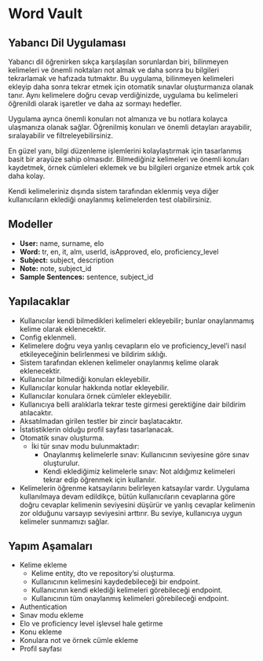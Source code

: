 # Word Vault

## Yabancı Dil Uygulaması

Yabancı dil öğrenirken sıkça karşılaşılan sorunlardan biri, bilinmeyen kelimeleri ve önemli noktaları not almak ve daha sonra bu bilgileri tekrarlamak ve hafızada tutmaktır. Bu uygulama, bilinmeyen kelimeleri ekleyip daha sonra tekrar etmek için otomatik sınavlar oluşturmanıza olanak tanır. Aynı kelimelere doğru cevap verdiğinizde, uygulama bu kelimeleri öğrenildi olarak işaretler ve daha az sormayı hedefler.

Uygulama ayrıca önemli konuları not almanıza ve bu notlara kolayca ulaşmanıza olanak sağlar. Öğrenilmiş konuları ve önemli detayları arayabilir, sıralayabilir ve filtreleyebilirsiniz.

En güzel yanı, bilgi düzenleme işlemlerini kolaylaştırmak için tasarlanmış basit bir arayüze sahip olmasıdır. Bilmediğiniz kelimeleri ve önemli konuları kaydetmek, örnek cümleleri eklemek ve bu bilgileri organize etmek artık çok daha kolay.

Kendi kelimeleriniz dışında sistem tarafından eklenmiş veya diğer kullanıcıların eklediği onaylanmış kelimelerden test olabilirsiniz.

## Modeller

- **User:** name, surname, elo
- **Word:** tr, en, it, alm, userId, isApproved, elo, proficiency_level
- **Subject:** subject, description
- **Note:** note, subject_id
- **Sample Sentences:** sentence, subject_id

## Yapılacaklar

- Kullanıcılar kendi bilmedikleri kelimeleri ekleyebilir; bunlar onaylanmamış kelime olarak eklenecektir.
- Config eklenmeli.
- Kelimelere doğru veya yanlış cevapların elo ve proficiency_level’i nasıl etkileyeceğinin belirlenmesi ve bildirim sıklığı.
- Sistem tarafından eklenen kelimeler onaylanmış kelime olarak eklenecektir.
- Kullanıcılar bilmediği konuları ekleyebilir.
- Kullanıcılar konular hakkında notlar ekleyebilir.
- Kullanıcılar konulara örnek cümleler ekleyebilir.
- Kullanıcıya belli aralıklarla tekrar teste girmesi gerektiğine dair bildirim atılacaktır.
- Aksatılmadan girilen testler bir zincir başlatacaktır.
- İstatistiklerin olduğu profil sayfası tasarlanacak.
- Otomatik sınav oluşturma.
  - İki tür sınav modu bulunmaktadır:
    - Onaylanmış kelimelerle sınav: Kullanıcının seviyesine göre sınav oluşturulur.
    - Kendi eklediğimiz kelimelerle sınav: Not aldığımız kelimeleri tekrar edip öğrenmek için kullanılır.
- Kelimelerin öğrenme katsayılarını belirleyen katsayılar vardır. Uygulama kullanılmaya devam edildikçe, bütün kullanıcıların cevaplarına göre doğru cevaplar kelimenin seviyesini düşürür ve yanlış cevaplar kelimenin zor olduğunu varsayıp seviyesini arttırır. Bu seviye, kullanıcıya uygun kelimeler sunmamızı sağlar.

## Yapım Aşamaları

- Kelime ekleme
  - Kelime entity, dto ve repository’si oluşturma.
  - Kullanıcının kelimesini kaydedebileceği bir endpoint.
  - Kullanıcının kendi eklediği kelimeleri görebileceği endpoint.
  - Kullanıcının tüm onaylanmış kelimeleri görebileceği endpoint.
- Authentication
- Sınav modu ekleme
- Elo ve proficiency level işlevsel hale getirme
- Konu ekleme
- Konulara not ve örnek cümle ekleme
- Profil sayfası

